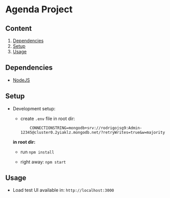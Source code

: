 # Agenda Project

## Content

1. [Dependencies](#dependencies)
2. [Setup](#setup)
3. [Usage](@usage)

## Dependencies

- [NodeJS](https://nodejs.org/pt-br/download)

## Setup
- Development setup:
    
    - create `.env` file in root dir: 
        ```text
            CONNECTIONSTRING=mongodb+srv://rodrigojsg9:Admin-12345@cluster0.2yiaklz.mongodb.net/?retryWrites=true&w=majority
        ```

    **in root dir:**
    
    - run `npm install`

    - right away: `npm start`

## Usage
- Load test UI available in: `http://localhost:3000`
